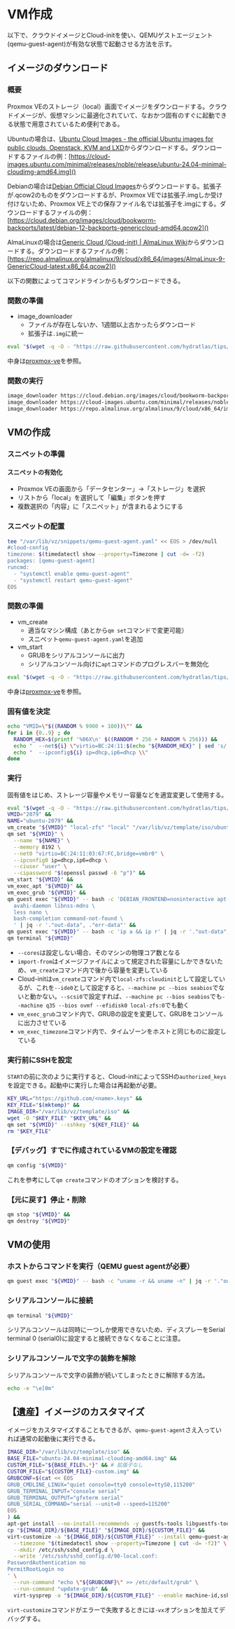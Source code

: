 
# VM作成
以下で、クラウドイメージとCloud-initを使い、QEMUゲストエージェント(qemu-guest-agent)が有効な状態で起動させる方法を示す。

## イメージのダウンロード
### 概要
Proxmox VEのストレージ（local）画面でイメージをダウンロードする。クラウドイメージが、仮想マシンに最適化されていて、なおかつ固有のすぐに起動できる状態で用意されているため便利である。

Ubuntuの場合は、[Ubuntu Cloud Images - the official Ubuntu images for public clouds, Openstack, KVM and LXD](https://cloud-images.ubuntu.com/)からダウンロードする。ダウンロードするファイルの例：[https://cloud-images.ubuntu.com/minimal/releases/noble/release/ubuntu-24.04-minimal-cloudimg-amd64.img]()

Debianの場合は[Debian Official Cloud Images](https://cloud.debian.org/images/cloud/)からダウンロードする。拡張子が.qcow2のものをダウンロードするが、Proxmox VEでは拡張子.imgしか受け付けないため、Proxmox VE上での保存ファイル名では拡張子を.imgにする。ダウンロードするファイルの例：[https://cloud.debian.org/images/cloud/bookworm-backports/latest/debian-12-backports-genericcloud-amd64.qcow2]()

AlmaLinuxの場合は[Generic Cloud (Cloud-init) | AlmaLinux Wiki](https://wiki.almalinux.org/cloud/Generic-cloud.html)からダウンロードする。ダウンロードするファイルの例：[https://repo.almalinux.org/almalinux/9/cloud/x86_64/images/AlmaLinux-9-GenericCloud-latest.x86_64.qcow2]()

以下の関数によってコマンドラインからもダウンロードできる。

### 関数の準備
- image_downloader
  - ファイルが存在しないか、1週間以上古かったらダウンロード
  - 拡張子は`.img`に統一
```sh
eval "$(wget -q -O - "https://raw.githubusercontent.com/hydratlas/tips/refs/heads/main/scripts/proxmox-ve")"
```
中身は[proxmox-ve](/scripts/proxmox-ve)を参照。

### 関数の実行
```sh
image_downloader https://cloud.debian.org/images/cloud/bookworm-backports/latest/debian-12-backports-genericcloud-amd64.qcow2 # Debian 12
image_downloader https://cloud-images.ubuntu.com/minimal/releases/noble/release/ubuntu-24.04-minimal-cloudimg-amd64.img # Ubuntu 24.04
image_downloader https://repo.almalinux.org/almalinux/9/cloud/x86_64/images/AlmaLinux-9-GenericCloud-latest.x86_64.qcow2 # AlmaLinux 9
```

## VMの作成
### スニペットの準備
#### スニペットの有効化
- Proxmox VEの画面から「データセンター」→「ストレージ」を選択
- リストから「local」を選択して「編集」ボタンを押す
- 複数選択の「内容」に「スニペット」が含まれるようにする

### スニペットの配置
```sh
tee "/var/lib/vz/snippets/qemu-guest-agent.yaml" << EOS > /dev/null
#cloud-config
timezone: $(timedatectl show --property=Timezone | cut -d= -f2)
packages: [qemu-guest-agent]
runcmd: 
  - "systemctl enable qemu-guest-agent"
  - "systemctl restart qemu-guest-agent"
EOS
```

### 関数の準備
- vm_create
  - 適当なマシン構成（あとから`qm set`コマンドで変更可能）
  - スニペット`qemu-guest-agent.yaml`を追加
- vm_start
  - GRUBをシリアルコンソールに出力
  - シリアルコンソール向けに`apt`コマンドのプログレスバーを無効化
```sh
eval "$(wget -q -O - "https://raw.githubusercontent.com/hydratlas/tips/refs/heads/main/scripts/proxmox-ve")"
```
中身は[proxmox-ve](/scripts/proxmox-ve)を参照。


### 固有値を決定
```sh
echo "VMID=\"$((RANDOM % 9900 + 100))\"" &&
for i in {0..9} ; do
  RANDOM_HEX=$(printf '%06X\n' $((RANDOM * 256 + RANDOM % 256))) &&
  echo "  --net${i} \"virtio=BC:24:11:$(echo "${RANDOM_HEX}" | sed 's/../&:/g; s/:$//'),bridge=***\" \\"
  echo "  --ipconfig${i} ip=dhcp,ip6=dhcp \\"
done
```

### 実行
固有値をはじめ、ストレージ容量やメモリー容量などを適宜変更して使用する。
```sh
eval "$(wget -q -O - "https://raw.githubusercontent.com/hydratlas/tips/refs/heads/main/scripts/proxmox-ve")" &&
VMID="2079" &&
NAME="ubuntu-2079" &&
vm_create "${VMID}" "local-zfs" "local" "/var/lib/vz/template/iso/ubuntu-24.04-minimal-cloudimg-amd64.img" "8G" &&
qm set "${VMID}" \
  --name "${NAME}" \
  --memory 8192 \
  --net0 "virtio=BC:24:11:03:67:FC,bridge=vmbr0" \
  --ipconfig0 ip=dhcp,ip6=dhcp \
  --ciuser "user" \
  --cipassword "$(openssl passwd -6 "p")" &&
vm_start "${VMID}" &&
vm_exec_apt "${VMID}" &&
vm_exec_grub "${VMID}" &&
qm guest exec "${VMID}" -- bash -c 'DEBIAN_FRONTEND=noninteractive apt-get install -yq \
  avahi-daemon libnss-mdns \
  less nano \
  bash-completion command-not-found \
  ' | jq -r '."out-data", ."err-data"' &&
qm guest exec "${VMID}" -- bash -c 'ip a && ip r' | jq -r '."out-data", ."err-data"' &&
qm terminal "${VMID}"
```
- `--cores`は設定しない場合、そのマシンの物理コア数となる
- `import-from`はイメージファイルによって規定された容量にしかできないため、`vm_create`コマンド内で後から容量を変更している
- Cloud-initは`vm_create`コマンド内で`local-zfs:cloudinit`として設定しているが、これを`--ide0`として設定すると、`--machine pc --bios seabios`でないと動かない。`--scsi0`で設定すれば、`--machine pc --bios seabios`でも`--machine q35 --bios ovmf --efidisk0 local-zfs:0`でも動く
- `vm_exec_grub`コマンド内で、GRUBの設定を変更して、GRUBをコンソールに出力させている
- `vm_exec_timezone`コマンド内で、タイムゾーンをホストと同じものに設定している

### 実行前にSSHを設定
`START`の前に次のように実行すると、Cloud-initによってSSHの`authorized_keys`を設定できる。起動中に実行した場合は再起動が必要。
```sh
KEY_URL="https://github.com/<name>.keys" &&
KEY_FILE="$(mktemp)" &&
IMAGE_DIR="/var/lib/vz/template/iso" &&
wget -O "$KEY_FILE" "$KEY_URL" &&
qm set "${VMID}" --sshkey "${KEY_FILE}" &&
rm "$KEY_FILE"
```

### 【デバッグ】すでに作成されているVMの設定を確認
```sh
qm config "${VMID}"
```
これを参考にして`qm create`コマンドのオプションを検討する。

### 【元に戻す】停止・削除
```sh
qm stop "${VMID}" &&
qm destroy "${VMID}"
```

## VMの使用
### ホストからコマンドを実行（QEMU guest agentが必要）
```sh
qm guest exec "${VMID}" -- bash -c "uname -r && uname -n" | jq -r '."out-data", ."err-data"'
```

### シリアルコンソールに接続
```sh
qm terminal "${VMID}"
```
シリアルコンソールは同時に一つしか使用できないため、ディスプレーをSerial terminal 0 (serial0)に設定すると接続できなくなることに注意。

### シリアルコンソールで文字の装飾を解除
シリアルコンソールで文字の装飾が続いてしまったときに解除する方法。
```sh
echo -e "\e[0m"
```

## 【遺産】イメージのカスタマイズ
イメージをカスタマイズすることもできるが、`qemu-guest-agent`さえ入っていれば通常の起動後に実行できる。
```sh
IMAGE_DIR="/var/lib/vz/template/iso" &&
BASE_FILE="ubuntu-24.04-minimal-cloudimg-amd64.img" &&
CUSTOM_FILE="${BASE_FILE%.*}" && # 拡張子なし
CUSTOM_FILE="${CUSTOM_FILE}-custom.img" &&
GRUBCONF=$(cat << EOS
GRUB_CMDLINE_LINUX="quiet console=tty0 console=ttyS0,115200"
GRUB_TERMINAL_INPUT="console serial"
GRUB_TERMINAL_OUTPUT="gfxterm serial"
GRUB_SERIAL_COMMAND="serial --unit=0 --speed=115200"
EOS
) &&
apt-get install --no-install-recommends -y guestfs-tools libguestfs-tools &&
cp "${IMAGE_DIR}/${BASE_FILE}" "${IMAGE_DIR}/${CUSTOM_FILE}" &&
virt-customize -a "${IMAGE_DIR}/${CUSTOM_FILE}" --install qemu-guest-agent \
  --timezone "$(timedatectl show --property=Timezone | cut -d= -f2)" \
  --mkdir /etc/ssh/sshd_config.d \
  --write '/etc/ssh/sshd_config.d/90-local.conf:
PasswordAuthentication no
PermitRootLogin no
' \
  --run-command "echo \"${GRUBCONF}\" >> /etc/default/grub" \
  --run-command "update-grub" &&
  virt-sysprep -a "${IMAGE_DIR}/${CUSTOM_FILE}" --enable machine-id,ssh-hostkeys
```
`virt-customize`コマンドがエラーで失敗するときには`-vx`オプションを加えてデバッグする。
